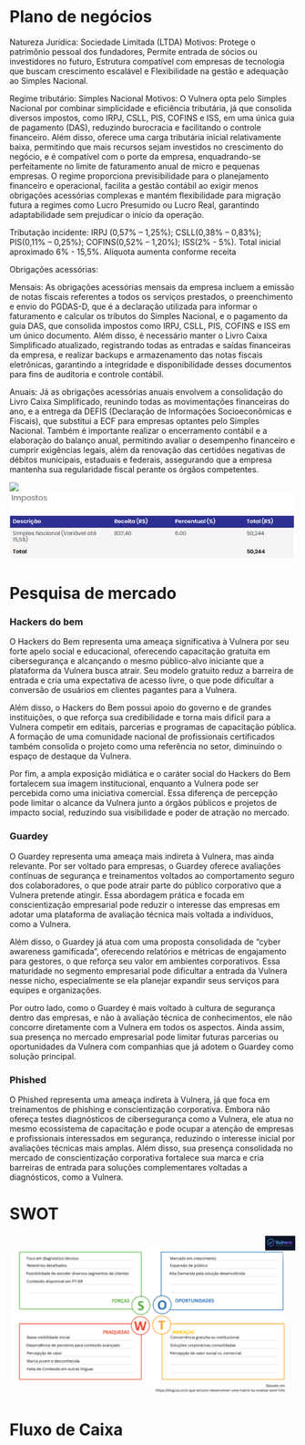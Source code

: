 # Plano de negócios

Natureza Jurídica: Sociedade Limitada (LTDA)
Motivos: Protege o patrimônio pessoal dos fundadores, Permite entrada de sócios ou investidores no futuro, Estrutura compatível
com empresas de tecnologia que buscam crescimento escalável e Flexibilidade na gestão e adequação ao Simples Nacional.

Regime tributário: Simples Nacional 
Motivos: O Vulnera opta pelo Simples Nacional por combinar simplicidade e eficiência tributária, já que consolida diversos
impostos, como IRPJ, CSLL, PIS, COFINS e ISS, em uma única guia de pagamento (DAS), reduzindo burocracia e facilitando o controle
financeiro. Além disso, oferece uma carga tributária inicial relativamente baixa, permitindo que mais recursos sejam investidos no
crescimento do negócio, e é compatível com o porte da empresa, enquadrando-se perfeitamente no limite de faturamento anual de micro
e pequenas empresas. O regime proporciona previsibilidade para o planejamento financeiro e operacional, facilita a gestão contábil
ao exigir menos obrigações acessórias complexas e mantém flexibilidade para migração futura a regimes como Lucro Presumido ou Lucro Real,
garantindo adaptabilidade sem prejudicar o início da operação.

Tributação incidente:
IRPJ (0,57% – 1,25%);
CSLL(0,38% – 0,83%);
PIS(0,11% – 0,25%);
COFINS(0,52% – 1,20%);
ISS(2% - 5%).
Total inicial aproximado 6% - 15,5%.
Alíquota aumenta conforme receita

Obrigações acessórias:

Mensais:
As obrigações acessórias mensais da empresa incluem a emissão de notas fiscais referentes a todos os serviços prestados, o preenchimento e envio do PGDAS-D, que é a declaração utilizada para informar o faturamento e calcular os tributos do Simples Nacional, e o pagamento da guia DAS, que consolida impostos como IRPJ, CSLL, PIS, COFINS e ISS em um único documento. Além disso, é necessário manter o Livro Caixa Simplificado atualizado, registrando todas as entradas e saídas financeiras da empresa, e realizar backups e armazenamento das notas fiscais eletrônicas, garantindo a integridade e disponibilidade desses documentos para fins de auditoria e controle contábil.

Anuais:
Já as obrigações acessórias anuais envolvem a consolidação do Livro Caixa Simplificado, reunindo todas as movimentações financeiras do ano, e a entrega da DEFIS (Declaração de Informações Socioeconômicas e Fiscais), que substitui a ECF para empresas optantes pelo Simples Nacional. Também é importante realizar o encerramento contábil e a elaboração do balanço anual, permitindo avaliar o desempenho financeiro e cumprir exigências legais, além da renovação das certidões negativas de débitos municipais, estaduais e federais, assegurando que a empresa mantenha sua regularidade fiscal perante os órgãos competentes.



<img src="img/Enquadramento_Jurídico.png"/>


<img src="img/Impostos(Simples Nacional).png"/>

# Pesquisa de mercado

### Hackers do bem

O Hackers do Bem representa uma ameaça significativa à Vulnera por seu forte apelo social e educacional, oferecendo capacitação gratuita em cibersegurança e alcançando o mesmo público-alvo iniciante que a plataforma da Vulnera busca atrair. Seu modelo gratuito reduz a barreira de entrada e cria uma expectativa de acesso livre, o que pode dificultar a conversão de usuários em clientes pagantes para a Vulnera.

Além disso, o Hackers do Bem possui apoio do governo e de grandes instituições, o que reforça sua credibilidade e torna mais difícil para a Vulnera competir em editais, parcerias e programas de capacitação pública. A formação de uma comunidade nacional de profissionais certificados também consolida o projeto como uma referência no setor, diminuindo o espaço de destaque da Vulnera.

Por fim, a ampla exposição midiática e o caráter social do Hackers do Bem fortalecem sua imagem institucional, enquanto a Vulnera pode ser percebida como uma iniciativa comercial. Essa diferença de percepção pode limitar o alcance da Vulnera junto a órgãos públicos e projetos de impacto social, reduzindo sua visibilidade e poder de atração no mercado.

### Guardey

O Guardey representa uma ameaça mais indireta à Vulnera, mas ainda relevante. Por ser voltado para empresas, o Guardey oferece avaliações contínuas de segurança e treinamentos voltados ao comportamento seguro dos colaboradores, o que pode atrair parte do público corporativo que a Vulnera pretende atingir. Essa abordagem prática e focada em conscientização empresarial pode reduzir o interesse das empresas em adotar uma plataforma de avaliação técnica mais voltada a indivíduos, como a Vulnera.

Além disso, o Guardey já atua com uma proposta consolidada de “cyber awareness gamificada”, oferecendo relatórios e métricas de engajamento para gestores, o que reforça seu valor em ambientes corporativos. Essa maturidade no segmento empresarial pode dificultar a entrada da Vulnera nesse nicho, especialmente se ela planejar expandir seus serviços para equipes e organizações.

Por outro lado, como o Guardey é mais voltado à cultura de segurança dentro das empresas, e não à avaliação técnica de conhecimentos, ele não concorre diretamente com a Vulnera em todos os aspectos. Ainda assim, sua presença no mercado empresarial pode limitar futuras parcerias ou oportunidades da Vulnera com companhias que já adotem o Guardey como solução principal.

### Phished

O Phished representa uma ameaça indireta à Vulnera, já que foca em treinamentos de phishing e conscientização corporativa. Embora não ofereça testes diagnósticos de cibersegurança como a Vulnera, ele atua no mesmo ecossistema de capacitação e pode ocupar a atenção de empresas e profissionais interessados em segurança, reduzindo o interesse inicial por avaliações técnicas mais amplas. Além disso, sua presença consolidada no mercado de conscientização corporativa fortalece sua marca e cria barreiras de entrada para soluções complementares voltadas a diagnósticos, como a Vulnera.

# SWOT

<img src="img/SWOT.png"/>

# Fluxo de Caixa
